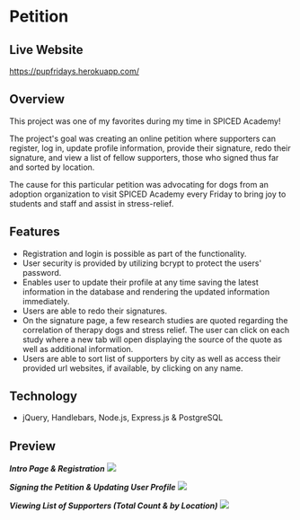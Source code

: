 # Petition

## Live Website

https://pupfridays.herokuapp.com/

## Overview

This project was one of my favorites during my time in SPICED Academy!

The project's goal was creating an online petition where supporters can register, log in, update profile information, provide their signature, redo their signature, and view a list of fellow supporters, those who signed thus far and sorted by location.

The cause for this particular petition was advocating for dogs from an adoption organization to visit SPICED Academy every Friday to bring joy to students and staff and assist in stress-relief.

## Features

-   Registration and login is possible as part of the functionality.
-   User security is provided by utilizing bcrypt to protect the users' password.
-   Enables user to update their profile at any time saving the latest information in the database and rendering the updated information immediately.
-   Users are able to redo their signatures.
-   On the signature page, a few research studies are quoted regarding the correlation of therapy dogs and stress relief. The user can click on each study where a new tab will open displaying the source of the quote as well as additional information.
-   Users are able to sort list of supporters by city as well as access their provided url websites, if available, by clicking on any name.

## Technology

-   jQuery, Handlebars, Node.js, Express.js & PostgreSQL

## Preview

**_Intro Page & Registration_**
<img src="public/images/registration.gif">

**_Signing the Petition & Updating User Profile_**
<img src="public/images/signature.gif">

**_Viewing List of Supporters (Total Count & by Location)_**
<img src="public/images/supporters.gif">
